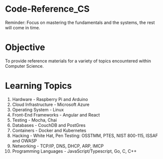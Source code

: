 # Code-Reference_CS

Reminder: Focus on mastering the fundamentals and the systems, the rest will come in time.

# Objective
To provide reference materials for a variety of topics encountered within Computer Science.

# Learning Topics
  1. Hardware - Raspberry Pi and Arduino
  2. Cloud Infrastructure - Microsoft Azure 
  3. Operating System - Linux
  4. Front-End Frameworks - Angular and React
  5. Testing - Mocha, Chai
  6. Databases - CouchDB and PostGres
  7. Containers - Docker and Kubernetes
  8. Hacking - White Hat, Pen Testing: OSSTMM, PTES, NIST 800-115, ISSAF and OWASP
  9. Networking - TCP/IP, DNS, DHCP, ARP, IMCP
  10. Programming Languages - JavaScript/Typescript, Go, C, C++
